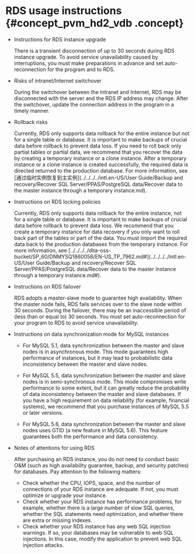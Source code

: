 # RDS usage instructions {#concept_pvm_hd2_vdb .concept}

-   Instructions for RDS instance upgrade

    There is a transient disconnection of up to 30 seconds during RDS instance upgrade. To avoid service unavailability caused by interruptions, you must make preparations in advance and set auto-reconnection for the program and to RDS.

-   Risks of intranet/Internet switchover

    During the switchover between the intranet and Internet, RDS may be disconnected with the server and the RDS IP address may change. After the switchover, update the connection address in the program in a timely manner.

-   Rollback risks

    Currently, RDS only supports data rollback for the entire instance but not for a single table or database. It is important to make backups of crucial data before rollback to prevent data loss. If you need to roll back only partial tables or partial data, we recommend that you recover the data by creating a temporary instance or a clone instance. After a temporary instance or a clone instance is created successfully, the required data is directed returned to the production database. For more information, see [通过临时实例恢复到主实例](../../../../intl.en-US/User Guide/Backup and recovery/Recover SQL Server/PPAS/PostgreSQL data/Recover data to the master instance through a temporary instance.md).

-   Instructions on RDS locking policies

    Currently, RDS only supports data rollback for the entire instance, not for a single table or database. It is important to make backups of crucial data before rollback to prevent data loss. We recommend that you create a temporary instance for data recovery if you only want to roll back part of the tables or part of the data. You must import the required data back to the production databases from the temporary instance. For more information, see [../../../../dita-oss-bucket/SP\_60/DNMYSQ1860058/EN-US\_TP\_7962.md\#](../../../../intl.en-US/User Guide/Backup and recovery/Recover SQL Server/PPAS/PostgreSQL data/Recover data to the master instance through a temporary instance.md#).

-   Instructions on RDS failover

    RDS adopts a master-slave mode to guarantee high availability. When the master node fails, RDS fails services over to the slave node within 30 seconds. During the failover, there may be an inaccessible period of \(less than or equal to\) 30 seconds. You must set auto-reconnection for your program to RDS to avoid service unavailability.

-   Instructions on data synchronization mode for MySQL instances

    -   For MySQL 5.1, data synchronization between the master and slave nodes is in asynchronous mode. This mode guarantees high performance of instances, but it may lead to probabilistic data inconsistency between the master and slave nodes.

    -   For MySQL 5.5, data synchronization between the master and slave nodes is in semi-synchronous mode. This mode compromises write performance to some extent, but it can greatly reduce the probability of data inconsistency between the master and slave databases. If you have a high requirement on data reliability \(for example, financial systems\), we recommend that you purchase instances of MySQL 5.5 or later versions.

    -   For MySQL 5.6, data synchronization between the master and slave nodes uses GTID \(a new feature in MySQL 5.6\). This feature guarantees both the performance and data consistency.

-   Notes of attentions for using RDS

    After purchasing an RDS instance, you do not need to conduct basic O&M \(such as high availability guarantee, backup, and security patches\) for databases. Pay attention to the following matters:

    -   Check whether the CPU, IOPS, space, and the number of connections of your RDS instance are adequate. If not, you must optimize or upgrade your instance.
    -   Check whether your RDS instance has performance problems, for example, whether there is a large number of slow SQL queries, whether the SQL statements need optimization, and whether there are extra or missing indexes.
    -   Check whether your RDS instance has any web SQL injection warnings. If so, your databases may be vulnerable to web SQL injections. In this case, modify the application to prevent web SQL injection attacks.

